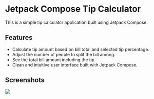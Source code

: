 # Jetpack Compose Tip Calculator 

This is a simple tip calculator application built using Jetpack Compose.

## Features

- Calculate tip amount based on bill total and selected tip percentage.
- Adjust the number of people to split the bill among.
- See the total bill amount including the tip.
- Clean and intuitive user interface built with Jetpack Compose.

## Screenshots

![](https://github.com/Adarsh-ctrl-v/tip-calculator-compose-app/blob/main/tip-calculator-compose-app.png)

